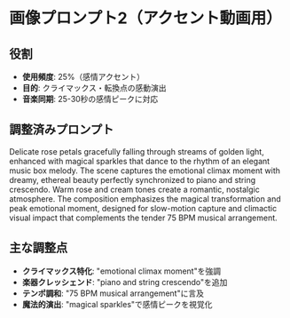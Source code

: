# 画像プロンプト2（アクセント動画用）

## 役割
- **使用頻度**: 25%（感情アクセント）
- **目的**: クライマックス・転換点の感動演出
- **音楽同期**: 25-30秒の感情ピークに対応

## 調整済みプロンプト

Delicate rose petals gracefully falling through streams of golden light, enhanced with magical sparkles that dance to the rhythm of an elegant music box melody. The scene captures the emotional climax moment with dreamy, ethereal beauty perfectly synchronized to piano and string crescendo. Warm rose and cream tones create a romantic, nostalgic atmosphere. The composition emphasizes the magical transformation and peak emotional moment, designed for slow-motion capture and climactic visual impact that complements the tender 75 BPM musical arrangement.

## 主な調整点
- **クライマックス特化**: "emotional climax moment"を強調
- **楽器クレッシェンド**: "piano and string crescendo"を追加
- **テンポ調和**: "75 BPM musical arrangement"に言及
- **魔法的演出**: "magical sparkles"で感情ピークを視覚化